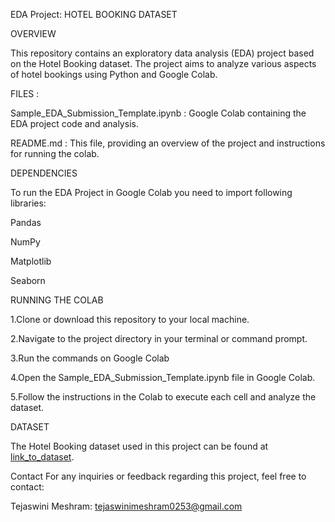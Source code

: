 EDA Project: HOTEL BOOKING DATASET

OVERVIEW

This repository contains an exploratory data analysis (EDA) project based on the Hotel Booking dataset. The project aims to analyze various aspects of hotel bookings using Python and Google Colab.

FILES : 

Sample_EDA_Submission_Template.ipynb : Google Colab containing the EDA project code and analysis.

README.md :  This file, providing an overview of the project and instructions for running the colab.

DEPENDENCIES

To run the EDA Project in Google Colab you need to import following libraries:


Pandas

NumPy

Matplotlib

Seaborn

RUNNING THE COLAB

1.Clone or download this repository to your local machine.

2.Navigate to the project directory in your terminal or command prompt.

3.Run the commands on Google Colab

4.Open the Sample_EDA_Submission_Template.ipynb file in Google Colab.

5.Follow the instructions in the Colab to execute each cell and analyze the dataset.

DATASET

The Hotel Booking dataset used in this project can be found at [link_to_dataset](https://drive.google.com/file/d/1dvYR4YDgoQD4xvOyJ8HWh99wXSFhw2c0/view).


Contact
For any inquiries or feedback regarding this project, feel free to contact:

Tejaswini Meshram: tejaswinimeshram0253@gmail.com
